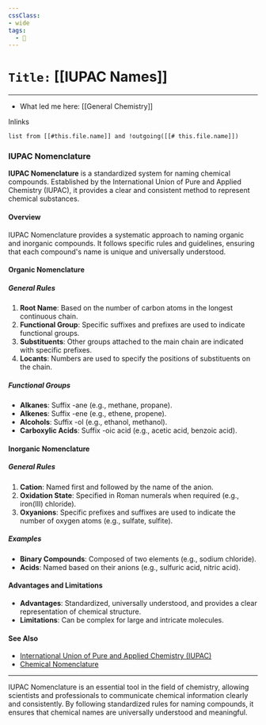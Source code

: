 ```yaml
---
cssClass:
- wide
tags:
  - 🧪
---
```


# `Title:` [[IUPAC Names]]
--- 

- What led me here: [[General Chemistry]]

Inlinks
```dataview 
list from [[#this.file.name]] and !outgoing([[# this.file.name]]) 
```

### IUPAC Nomenclature

**IUPAC Nomenclature** is a standardized system for naming chemical compounds. Established by the International Union of Pure and Applied Chemistry (IUPAC), it provides a clear and consistent method to represent chemical substances.

#### Overview

IUPAC Nomenclature provides a systematic approach to naming organic and inorganic compounds. It follows specific rules and guidelines, ensuring that each compound's name is unique and universally understood.

#### Organic Nomenclature

##### General Rules

1. **Root Name**: Based on the number of carbon atoms in the longest continuous chain.
2. **Functional Group**: Specific suffixes and prefixes are used to indicate functional groups.
3. **Substituents**: Other groups attached to the main chain are indicated with specific prefixes.
4. **Locants**: Numbers are used to specify the positions of substituents on the chain.

##### Functional Groups

- **Alkanes**: Suffix -ane (e.g., methane, propane).
- **Alkenes**: Suffix -ene (e.g., ethene, propene).
- **Alcohols**: Suffix -ol (e.g., ethanol, methanol).
- **Carboxylic Acids**: Suffix -oic acid (e.g., acetic acid, benzoic acid).

#### Inorganic Nomenclature

##### General Rules

1. **Cation**: Named first and followed by the name of the anion.
2. **Oxidation State**: Specified in Roman numerals when required (e.g., iron(III) chloride).
3. **Oxyanions**: Specific prefixes and suffixes are used to indicate the number of oxygen atoms (e.g., sulfate, sulfite).

##### Examples

- **Binary Compounds**: Composed of two elements (e.g., sodium chloride).
- **Acids**: Named based on their anions (e.g., sulfuric acid, nitric acid).

#### Advantages and Limitations

- **Advantages**: Standardized, universally understood, and provides a clear representation of chemical structure.
- **Limitations**: Can be complex for large and intricate molecules.

#### See Also

- [International Union of Pure and Applied Chemistry (IUPAC)](https://en.wikipedia.org/wiki/International_Union_of_Pure_and_Applied_Chemistry)
- [Chemical Nomenclature](https://en.wikipedia.org/wiki/Chemical_nomenclature)

---

IUPAC Nomenclature is an essential tool in the field of chemistry, allowing scientists and professionals to communicate chemical information clearly and consistently. By following standardized rules for naming compounds, it ensures that chemical names are universally understood and meaningful.